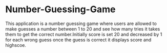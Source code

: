 # Number-Guessing-Game
This application is a number guessing game where users are allowed to make guesses a number between 1 to 20 and   see how many tries it takes them to get the correct number.Initially score is 
set 20 and decreased by 1 for each wrong guess once the guess is correct it displays score and highscoe.

